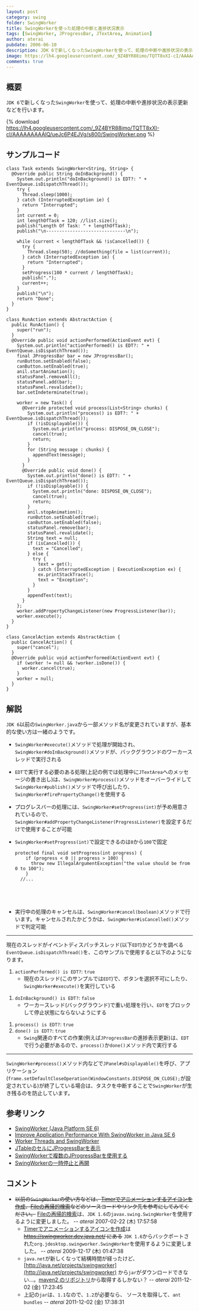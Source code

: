 ```yaml
---
layout: post
category: swing
folder: SwingWorker
title: SwingWorkerを使った処理の中断と進捗状況表示
tags: [SwingWorker, JProgressBar, JTextArea, Animation]
author: aterai
pubdate: 2006-06-10
description: JDK 6で新しくなったSwingWorkerを使って、処理の中断や進捗状況の表示更新などを行います。
image: https://lh4.googleusercontent.com/_9Z4BYR88imo/TQTT8xXI-cI/AAAAAAAAAlQ/ueJc6P4EJVg/s800/SwingWorker.png
comments: true
---
```

## 概要
`JDK 6`で新しくなった`SwingWorker`を使って、処理の中断や進捗状況の表示更新などを行います。

{% download https://lh4.googleusercontent.com/_9Z4BYR88imo/TQTT8xXI-cI/AAAAAAAAAlQ/ueJc6P4EJVg/s800/SwingWorker.png %}

## サンプルコード
<pre class="prettyprint"><code>class Task extends SwingWorker&lt;String, String&gt; {
  @Override public String doInBackground() {
    System.out.println("doInBackground() is EDT?: " + EventQueue.isDispatchThread());
    try {
      Thread.sleep(1000);
    } catch (InterruptedException ie) {
      return "Interrupted";
    }
    int current = 0;
    int lengthOfTask = 120; //list.size();
    publish("Length Of Task: " + lengthOfTask);
    publish("\n------------------------------\n");

    while (current &lt; lengthOfTask &amp;&amp; !isCancelled()) {
      try {
        Thread.sleep(50); //doSomething(file = list(current));
      } catch (InterruptedException ie) {
        return "Interrupted";
      }
      setProgress(100 * current / lengthOfTask);
      publish(".");
      current++;
    }
    publish("\n");
    return "Done";
  }
}

class RunAction extends AbstractAction {
  public RunAction() {
    super("run");
  }
  @Override public void actionPerformed(ActionEvent evt) {
    System.out.println("actionPerformed() is EDT?: " + EventQueue.isDispatchThread());
    final JProgressBar bar = new JProgressBar();
    runButton.setEnabled(false);
    canButton.setEnabled(true);
    anil.startAnimation();
    statusPanel.removeAll();
    statusPanel.add(bar);
    statusPanel.revalidate();
    bar.setIndeterminate(true);

    worker = new Task() {
      @Override protected void process(List&lt;String&gt; chunks) {
        System.out.println("process() is EDT?: " + EventQueue.isDispatchThread());
        if (!isDisplayable()) {
          System.out.println("process: DISPOSE_ON_CLOSE");
          cancel(true);
          return;
        }
        for (String message : chunks) {
          appendText(message);
        }
      }
      @Override public void done() {
        System.out.println("done() is EDT?: " + EventQueue.isDispatchThread());
        if (!isDisplayable()) {
          System.out.println("done: DISPOSE_ON_CLOSE");
          cancel(true);
          return;
        }
        anil.stopAnimation();
        runButton.setEnabled(true);
        canButton.setEnabled(false);
        statusPanel.remove(bar);
        statusPanel.revalidate();
        String text = null;
        if (isCancelled()) {
          text = "Cancelled";
        } else {
          try {
            text = get();
          } catch (InterruptedException | ExecutionException ex) {
            ex.printStackTrace();
            text = "Exception";
          }
        }
        appendText(text);
      }
    };
    worker.addPropertyChangeListener(new ProgressListener(bar));
    worker.execute();
  }
}

class CancelAction extends AbstractAction {
  public CancelAction() {
    super("cancel");
  }
  @Override public void actionPerformed(ActionEvent evt) {
    if (worker != null &amp;&amp; !worker.isDone()) {
      worker.cancel(true);
    }
    worker = null;
  }
}
</code></pre>

## 解説
`JDK 6`以前の`SwingWorker.java`から一部メソッド名が変更されていますが、基本的な使い方は一緒のようです。

- `SwingWorker#execute()`メソッドで処理が開始され、`SwingWorker#doInBackground()`メソッドが、バックグラウンドのワーカースレッドで実行される
- `EDT`で実行する必要のある処理(上記の例では処理中に`JTextArea`へのメッセージの書き出し)は、`SwingWorker#process()`メソッドをオーバーライドして`SwingWorker#publish()`メソッドで呼び出したり、`SwingWorker#firePropertyChange()`を使用する
- プログレスバーの処理には、`SwingWorker#setProgress(int)`が予め用意されているので、`SwingWorker#addPropertyChangeListener(ProgressListener)`を設定するだけで使用することが可能
- `SwingWorker#setProgress(int)`で設定できるのは`0`から`100`で固定
    
    <pre class="prettyprint"><code>protected final void setProgress(int progress) {
      if (progress &lt; 0 || progress &gt; 100) {
        throw new IllegalArgumentException("the value should be from 0 to 100");
      }
    //...
</code></pre>
- 実行中の処理のキャンセルは、`SwingWorker#cancel(boolean)`メソッドで行います。キャンセルされたかどうかは、`SwingWorker#isCancelled()`メソッドで判定可能

<!-- dummy comment line for breaking list -->

- - - -
現在のスレッドがイベントディスパッチスレッド(以下`EDT`)かどうかを調べる`EventQueue.isDispatchThread()`を、このサンプルで使用すると以下のようになります。

1. `actionPerformed() is EDT?`: `true`
    - 現在のスレッド(このサンプルでは`EDT`)で、ボタンを選択不可にしたり、`SwingWorker#execute()`を実行している

<!-- dummy comment line for breaking list -->
1. `doInBackground() is EDT?`: `false`
    - ワーカースレッド(バックグラウンド)で重い処理を行い、`EDT`をブロックして停止状態にならないようにする

<!-- dummy comment line for breaking list -->
1. `process() is EDT?`: `true`
1. `done() is EDT?`: `true`
    - `Swing`関連のすべての作業(例えば`JProgressBar`の進捗表示更新)は、`EDT`で行う必要があるので、`process()`か`done()`メソッド内で実行する

<!-- dummy comment line for breaking list -->

- - - -
`SwingWorker#process()`メソッド内などで`JPanel#sDisplayable()`を呼び、アプリケーション(`frame.setDefaultCloseOperation(WindowConstants.DISPOSE_ON_CLOSE);`が設定されている)が終了している場合は、タスクを中断することで`SwingWorker`が生き残るのを防止しています。

## 参考リンク
- [SwingWorker (Java Platform SE 6)](http://docs.oracle.com/javase/jp/6/api/javax/swing/SwingWorker.html)
- [Improve Application Performance With SwingWorker in Java SE 6](http://www.oracle.com/technetwork/articles/javase/swingworker-137249.html)
- [Worker Threads and SwingWorker](http://docs.oracle.com/javase/tutorial/uiswing/concurrency/worker.html)
- [JTableのセルにJProgressBarを表示](http://ateraimemo.com/Swing/TableCellProgressBar.html)
- [SwingWorkerで複数のJProgressBarを使用する](http://ateraimemo.com/Swing/TwoProgressBars.html)
- [SwingWorkerの一時停止と再開](http://ateraimemo.com/Swing/PauseResumeSwingWorker.html)

<!-- dummy comment line for breaking list -->

## コメント
- ~~以前の`SwingWorker`の使い方などは、[Timerでアニメーションするアイコンを作成](http://ateraimemo.com/Swing/AnimeIcon.html)、[Fileの再帰的検索](http://ateraimemo.com/Swing/RecursiveFileSearch.html)などのソースコードやリンク先を参考にしてみてください。~~ [Fileの再帰的検索](http://ateraimemo.com/Swing/RecursiveFileSearch.html)は、`JDK 1.6`の`javax.swing.SwingWorker`を使用するように変更しました。 -- *aterai* 2007-02-22 (木) 17:57:58
    - [Timerでアニメーションするアイコンを作成](http://ateraimemo.com/Swing/AnimeIcon.html)は ~~https://swingworker.dev.java.net/ にある~~ `JDK 1.6`からバックポートされた`org.jdesktop.swingworker.SwingWorker`を使用するように変更しました。 -- *aterai* 2009-12-17 (木) 01:47:38
    - `java.net`が新しくなって結構時間が経ったけど、[http://java.net/projects/swingworker](http://java.net/projects/swingworker) から`jar`がダウンロードできない…。[maven2 のリポジトリ](http://download.java.net/maven/2/org/jdesktop/swing-worker/1.1/)から取得するしかない？  -- *aterai* 2011-12-02 (金) 17:23:45
    - 上記の`jar`は、`1.1`なので、`1.2`が必要なら、 ソースを取得して、`ant bundles` -- *aterai* 2011-12-02 (金) 17:38:31

<!-- dummy comment line for breaking list -->
